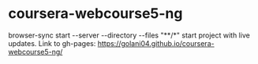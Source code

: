 # coursera-webcourse5-ng
browser-sync start --server --directory --files "**/*"
start project with live updates.
Link to gh-pages: https://golani04.github.io/coursera-webcourse5-ng/
